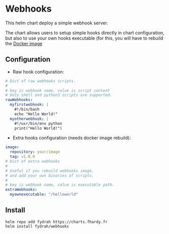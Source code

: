 # Webhooks

This helm chart deploy a simple webhook server.

The chart allows users to setup simple hooks directly in chart
configuration, but also to use your own hooks executable (for
this, you will have to rebuild the
[Docker image](https://github.com/fydrah/webhooks/)

## Configuration

* Raw hook configuration:

```yaml
# Dict of raw webhooks scripts.
#
# key is webhook name, value is script content
# Only shell and python3 scripts are supported.
rawWebhooks:
  myfirstwebhook: |
    #!/bin/bash
    echo "Hello World!"
  myotherwebhook: |
    #!/usr/bin/env python
    print("Hello World!")
```


* Extra hooks configuration (needs docker image rebuild):

```yaml
image:
  repository: your/image
  tag: v1.0.0
# Dict of extra webhooks
#
# Useful if you rebuild webhooks image,
# and add your own binaries of scripts.
#
# key is webhook name, value is executable path.
extraWebhooks:
  myownexecutable: "/helloworld"
```

## Install

```shell
helm repo add fydrah https://charts.fhardy.fr
helm install fydrah/webhooks
```
